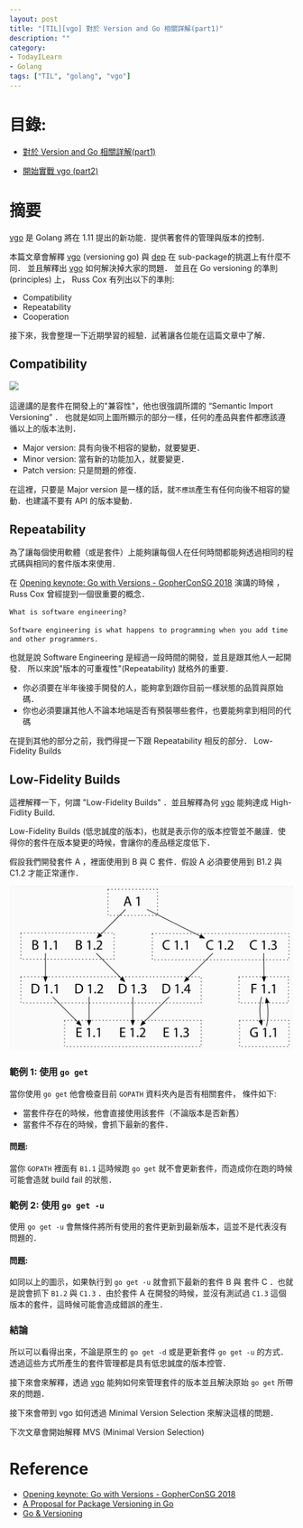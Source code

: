 ```yaml
---
layout: post
title: "[TIL][vgo] 對於 Version and Go 相關詳解(part1)"
description: ""
category: 
- TodayILearn
- Golang
tags: ["TIL", "golang", "vgo"]
---
```




# 目錄:

- [對於 Version and Go 相關詳解(part1)](http://www.evanlin.com/til-vgo-explain/)

- [開始實戰 vgo (part2)](http://www.evanlin.com/til-practical-in-vgo/)


# 摘要

 [vgo](https://blog.golang.org/versioning-proposal) 是 Golang 將在 1.11 提出的新功能．提供著套件的管理與版本的控制．

本篇文章會解釋 [vgo](https://blog.golang.org/versioning-proposal) (versioning go) 與 [dep](https://github.com/golang/dep) 在 sub-package的挑選上有什麼不同． 並且解釋出 [vgo](https://blog.golang.org/versioning-proposal) 如何解決掉大家的問題．  並且在 Go versioning 的準則 (principles) 上， Russ Cox 有列出以下的準則:

- Compatibility
- Repeatability
- Cooperation

接下來，我會整理一下近期學習的經驗．試著讓各位能在這篇文章中了解．

## Compatibility

![](https://research.swtch.com/impver@3x.png)

這邊講的是套件在開發上的"兼容性"，他也很強調所謂的 “Semantic Import Versioning” ． 也就是如同上圖所顯示的部分一樣，任何的產品與套件都應該遵循以上的版本法則．

- Major version: 具有向後不相容的變動，就要變更．
- Minor version: 當有新的功能加入，就要變更．
- Patch version: 只是問題的修復．

在這裡，只要是 Major version 是一樣的話，就`不應該`產生有任何向後不相容的變動．也建議不要有 API  的版本變動．

## Repeatability

為了讓每個使用軟體（或是套件）上能夠讓每個人在任何時間都能夠透過相同的程式碼與相同的套件版本來使用． 

在 [Opening keynote: Go with Versions - GopherConSG 2018](https://www.youtube.com/watch?v=F8nrpe0XWRg&list=PLq2Nv-Sh8EbbIjQgDzapOFeVfv5bGOoPE&index=1) 演講的時候 ， Russ Cox 曾經提到一個很重要的概念．

```
What is software engineering?

Software engineering is what happens to programming when you add time and other programmers.
```

也就是說 Software Engineering 是經過一段時間的開發，並且是跟其他人一起開發． 所以來說"版本的可重複性"(Repeatability) 就格外的重要． 

- 你必須要在半年後接手開發的人，能夠拿到跟你目前一樣狀態的品質與原始碼． 
- 你也必須要讓其他人不論本地端是否有預裝哪些套件，也要能夠拿到相同的代碼

在提到其他的部分之前，我們得提一下跟 Repeatability 相反的部分． Low-Fidelity Builds

## Low-Fidelity Builds 

這裡解釋一下，何謂 "Low-Fidelity Builds" ．並且解釋為何 [vgo](https://blog.golang.org/versioning-proposal) 能夠達成 High-Fidlity Build.

Low-Fidelity Builds (低忠誠度的版本)，也就是表示你的版本控管並不嚴謹．使得你的套件在版本變更的時候，會讓你的產品穩定度低下．

假設我們開發套件 A ，裡面使用到 B 與 C 套件．假設 A 必須要使用到 B1.2 與 C1.2 才能正常運作．

![](../images/2018/vgo-base.png)


### 範例 1: 使用 `go get` 

當你使用 `go get` 他會檢查目前 `GOPATH` 資料夾內是否有相關套件， 條件如下:

- 當套件存在的時候，他會直接使用該套件（不論版本是否新舊）
- 當套件不存在的時候，會抓下最新的套件．

####  問題:

當你 `GOPATH` 裡面有 `B1.1` 這時候跑 `go get` 就不會更新套件，而造成你在跑的時候可能會造就 build fail 的狀態．

### 範例 2: 使用 `go get -u` 

使用 `go get -u` 會無條件將所有使用的套件更新到最新版本，這並不是代表沒有問題的．

####  問題:

如同以上的圖示，如果執行到 `go get -u` 就會抓下最新的套件 B 與 套件 C ．也就是說會抓下 `B1.2` 與 `C1.3` ．由於套件 A 在開發的時候，並沒有測試過 `C1.3` 這個版本的套件，這時候可能會造成錯誤的產生．


### 結論

所以可以看得出來，不論是原生的 `go get -d`  或是更新套件 `go get -u` 的方式．透過這些方式所產生的套件管理都是具有低忠誠度的版本控管．

接下來會來解釋，透過  [vgo](https://blog.golang.org/versioning-proposal)  能夠如何來管理套件的版本並且解決原始 `go get` 所帶來的問題．

接下來會帶到 vgo 如何透過 Minimal Version Selection 來解決這樣的問題．



下次文章會開始解釋 MVS (Minimal Version Selection)

# Reference

- [Opening keynote: Go with Versions - GopherConSG 2018](https://www.youtube.com/watch?v=F8nrpe0XWRg&list=PLq2Nv-Sh8EbbIjQgDzapOFeVfv5bGOoPE&index=1)
- [A Proposal for Package Versioning in Go](https://blog.golang.org/versioning-proposal)
- [Go & Versioning](https://research.swtch.com/vgo)